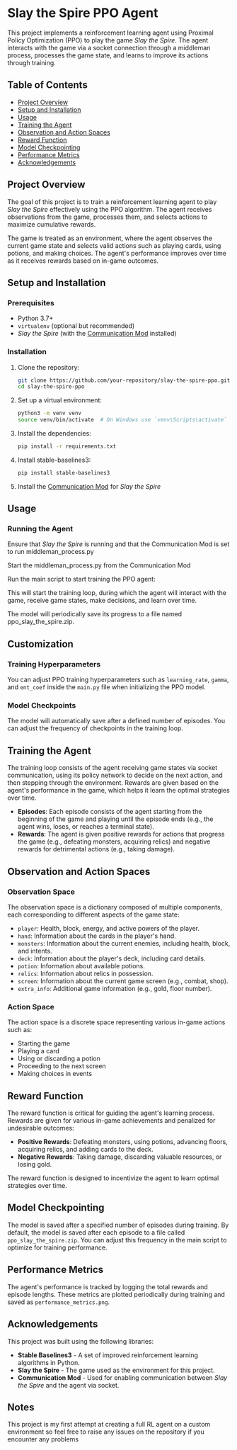 # Slay the Spire PPO Agent

This project implements a reinforcement learning agent using Proximal Policy Optimization (PPO) to play the game *Slay the Spire*. The agent interacts with the game via a socket connection through a middleman process, processes the game state, and learns to improve its actions through training.

## Table of Contents

- [Project Overview](#project-overview)
- [Setup and Installation](#setup-and-installation)
- [Usage](#usage)
- [Training the Agent](#training-the-agent)
- [Observation and Action Spaces](#observation-and-action-spaces)
- [Reward Function](#reward-function)
- [Model Checkpointing](#model-checkpointing)
- [Performance Metrics](#performance-metrics)
- [Acknowledgements](#acknowledgements)

## Project Overview

The goal of this project is to train a reinforcement learning agent to play *Slay the Spire* effectively using the PPO algorithm. The agent receives observations from the game, processes them, and selects actions to maximize cumulative rewards.

The game is treated as an environment, where the agent observes the current game state and selects valid actions such as playing cards, using potions, and making choices. The agent's performance improves over time as it receives rewards based on in-game outcomes.

## Setup and Installation

### Prerequisites

- Python 3.7+
- `virtualenv` (optional but recommended)
- *Slay the Spire* (with the [Communication Mod](https://github.com/ForgottenArbiter/CommunicationMod) installed)

### Installation

1. Clone the repository:

    ```bash
    git clone https://github.com/your-repository/slay-the-spire-ppo.git
    cd slay-the-spire-ppo
    ```

2. Set up a virtual environment:

    ```bash
    python3 -m venv venv
    source venv/bin/activate  # On Windows use `venv\Scripts\activate`
    ```

3. Install the dependencies:

    ```bash
    pip install -r requirements.txt
    ```

4. Install stable-baselines3:

    ```bash
    pip install stable-baselines3
    ```

5. Install the [Communication Mod](https://github.com/ForgottenArbiter/CommunicationMod) for *Slay the Spire*

## Usage

### Running the Agent

Ensure that *Slay the Spire* is running and that the Communication Mod is set to run middleman_process.py

Start the middleman_process.py from the Communication Mod

Run the main script to start training the PPO agent:

This will start the training loop, during which the agent will interact with the game, receive game states, make decisions, and learn over time.

The model will periodically save its progress to a file named ppo_slay_the_spire.zip.

## Customization

### Training Hyperparameters

You can adjust PPO training hyperparameters such as `learning_rate`, `gamma`, and `ent_coef` inside the `main.py` file when initializing the PPO model.

### Model Checkpoints

The model will automatically save after a defined number of episodes. You can adjust the frequency of checkpoints in the training loop.

## Training the Agent

The training loop consists of the agent receiving game states via socket communication, using its policy network to decide on the next action, and then stepping through the environment. Rewards are given based on the agent's performance in the game, which helps it learn the optimal strategies over time.

- **Episodes**: Each episode consists of the agent starting from the beginning of the game and playing until the episode ends (e.g., the agent wins, loses, or reaches a terminal state).
- **Rewards**: The agent is given positive rewards for actions that progress the game (e.g., defeating monsters, acquiring relics) and negative rewards for detrimental actions (e.g., taking damage).

## Observation and Action Spaces

### Observation Space

The observation space is a dictionary composed of multiple components, each corresponding to different aspects of the game state:

- `player`: Health, block, energy, and active powers of the player.
- `hand`: Information about the cards in the player's hand.
- `monsters`: Information about the current enemies, including health, block, and intents.
- `deck`: Information about the player's deck, including card details.
- `potion`: Information about available potions.
- `relics`: Information about relics in possession.
- `screen`: Information about the current game screen (e.g., combat, shop).
- `extra_info`: Additional game information (e.g., gold, floor number).

### Action Space

The action space is a discrete space representing various in-game actions such as:

- Starting the game
- Playing a card
- Using or discarding a potion
- Proceeding to the next screen
- Making choices in events

## Reward Function

The reward function is critical for guiding the agent's learning process. Rewards are given for various in-game achievements and penalized for undesirable outcomes:

- **Positive Rewards**: Defeating monsters, using potions, advancing floors, acquiring relics, and adding cards to the deck.
- **Negative Rewards**: Taking damage, discarding valuable resources, or losing gold.

The reward function is designed to incentivize the agent to learn optimal strategies over time.

## Model Checkpointing

The model is saved after a specified number of episodes during training. By default, the model is saved after each episode to a file called `ppo_slay_the_spire.zip`. You can adjust this frequency in the main script to optimize for training performance.

## Performance Metrics

The agent's performance is tracked by logging the total rewards and episode lengths. These metrics are plotted periodically during training and saved as `performance_metrics.png`.

## Acknowledgements

This project was built using the following libraries:

- **Stable Baselines3** - A set of improved reinforcement learning algorithms in Python.
- **Slay the Spire** - The game used as the environment for this project.
- **Communication Mod** - Used for enabling communication between *Slay the Spire* and the agent via socket.
  
## Notes

This project is my first attempt at creating a full RL agent on a custom environment so feel free to raise any issues on the repository if you encounter any problems
